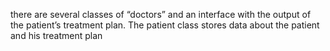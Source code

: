 there are several classes of “doctors” and an interface with the output of the patient’s treatment plan. The patient class stores data about the patient and his treatment plan
